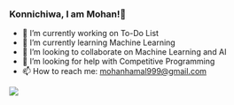 ### Konnichiwa, I am Mohan!👋



- 🔭 I’m currently working on To-Do List
- 🌱 I’m currently learning Machine Learning
- 👯 I’m looking to collaborate on Machine Learning and AI
- 🤔 I’m looking for help with Competitive Programming
- 📫 How to reach me: mohanhamal999@gmail.com

<img src="https://github-readme-stats.vercel.app/api?username=mohan-hamal&&show_icons=true&title_color=ffffff&icon_color=bb2acf&text_color=daf7dc&bg_color=151515">
